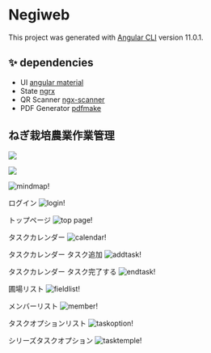 # Negiweb

This project was generated with [Angular CLI](https://github.com/angular/angular-cli) version 11.0.1.

## ✨ dependencies
- UI [angular material](https://material.angular.io/)
- State [ngrx](https://ngrx.io/)
- QR Scanner [ngx-scanner](https://github.com/zxing-js/ngx-scanner)
- PDF Generator [pdfmake](https://github.com/bpampuch/pdfmake)


## ねぎ栽培農業作業管理

[![](https://mermaid.ink/img/pako:eNqNkl9LwlAYh79KnKsC9wW8CMT5B4II6m7zYriVUk5Z8yJUcOfcTFPLC0swcBFlKZkkJFoh7Ku8bbpv0REXJhrEuXnhed7fgfM7GRRNihLyoiNFSMVM44DlZdOYHx83qVUjpsEw29mv0Qi0cyAFIM9APoD0QWtlTcO_CUQD3AJCAL9sLZb98z0gZcBdKrKc06mDVousKE6jOi0XqBLgbP3SqQ0mxTe7r62K1k3TuitBPs8wgNtArgEPgNCr-3Q5yO3u7ZiGPRxbowfTsHoVp_Fu51u_Ylg35qIyeerQldACBVyk64CLyyg4R_bV5xTfLyM3cPpYd0qvFIVXAteh4N8oxAEeAx7SpwTSng1Edwuwus3pbYnqvn_p69LDsz5n_eFeBHlQQlISQlyk3Wd4eWODR2pMSkg88tJRFJRjHvFyjnrplCioUkCMq0kFeQ-Fk1PJg4S0mtw_k6PIqypp6Udi4wL9RwnXyn0DQddJVw)](https://mermaid.live/edit#pako:eNqNkl9LwlAYh79KnKsC9wW8CMT5B4II6m7zYriVUk5Z8yJUcOfcTFPLC0swcBFlKZkkJFoh7Ku8bbpv0REXJhrEuXnhed7fgfM7GRRNihLyoiNFSMVM44DlZdOYHx83qVUjpsEw29mv0Qi0cyAFIM9APoD0QWtlTcO_CUQD3AJCAL9sLZb98z0gZcBdKrKc06mDVousKE6jOi0XqBLgbP3SqQ0mxTe7r62K1k3TuitBPs8wgNtArgEPgNCr-3Q5yO3u7ZiGPRxbowfTsHoVp_Fu51u_Ylg35qIyeerQldACBVyk64CLyyg4R_bV5xTfLyM3cPpYd0qvFIVXAteh4N8oxAEeAx7SpwTSng1Edwuwus3pbYnqvn_p69LDsz5n_eFeBHlQQlISQlyk3Wd4eWODR2pMSkg88tJRFJRjHvFyjnrplCioUkCMq0kFeQ-Fk1PJg4S0mtw_k6PIqypp6Udi4wL9RwnXyn0DQddJVw)

[![](https://mermaid.ink/img/pako:eNp90jtuwzAMANCrEFqbXkBDpvYEXb3QJi0L1S_6NDCC3L2KYze2m1aLBPCRIgVdROeJhRSJT4Vdx28aVUTbOKjL-A4N3AS8Ho8vyntlGCIHL0HpDKGk4S5XoTVtizYk62Y0beAUmGSvI7eYGAafsnYKztxKIA7Gj3-kLJcVt4XPSu19SRwBiUC73m97L26F08lISPjFQJhxA2toX7Xn3A2_5Vxymuh_Utsdg1O1vzoOEqCj-u42RE4JtFX3nFntb18g04M-HaozvhCk7CMqnsfbZ2zMT_dp8OcHXZY4CMvRoqb6gy63WCPywJYbIeuRMH42onHX6kqoo_M76VpYyB5N4oPAkv3H6Dohcyy8oPkLzur6DWmU470)](https://mermaid.live/edit#pako:eNp90jtuwzAMANCrEFqbXkBDpvYEXb3QJi0L1S_6NDCC3L2KYze2m1aLBPCRIgVdROeJhRSJT4Vdx28aVUTbOKjL-A4N3AS8Ho8vyntlGCIHL0HpDKGk4S5XoTVtizYk62Y0beAUmGSvI7eYGAafsnYKztxKIA7Gj3-kLJcVt4XPSu19SRwBiUC73m97L26F08lISPjFQJhxA2toX7Xn3A2_5Vxymuh_Utsdg1O1vzoOEqCj-u42RE4JtFX3nFntb18g04M-HaozvhCk7CMqnsfbZ2zMT_dp8OcHXZY4CMvRoqb6gy63WCPywJYbIeuRMH42onHX6kqoo_M76VpYyB5N4oPAkv3H6Dohcyy8oPkLzur6DWmU470)

![mindmap!](/showpic/mindmap.jpg "mindmap")

ログイン
![login!](/showpic/login.png "login")

トップページ
![top page!](/showpic/top.png "top page")

タスクカレンダー
![calendar!](/showpic/calendar.png "calendar")

タスクカレンダー タスク追加
![addtask!](/showpic/addtask.png "addtask")

タスクカレンダー タスク完了する
![endtask!](/showpic/endtask.png "endtask")

圃場リスト
![fieldlist!](/showpic/fieldlist.png "fieldlist")

メンバーリスト
![member!](/showpic/member.png "member")

タスクオプションリスト
![taskoption!](/showpic/taskoption.png "taskoption")

シリーズタスクオプション
![tasktemple!](/showpic/tasktemple.png "tasktemple")
